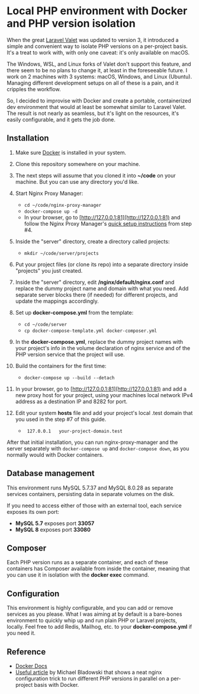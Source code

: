 # Local PHP environment with Docker and PHP version isolation
When the great [Laravel Valet](https://github.com/laravel/valet) was updated to version 3, it introduced a simple and convenient way to isolate PHP versions on a per-project basis. It's a treat to work with, with only one caveat: it's only available on macOS.

The Windows, WSL, and Linux forks of Valet don't support this feature, and there seem to be no plans to change it, at least in the foreseeable future. I work on 2 machines with 3 systems: macOS, Windows, and Linux (Ubuntu). Managing different development setups on all of these is a pain, and it cripples the workflow.

So, I decided to improvise with Docker and create a portable, containerized dev environment that would at least be somewhat similar to Laravel Valet. The result is not nearly as seamless, but it's light on the resources, it's easily configurable, and it gets the job done.

## Installation

1. Make sure [Docker](https://www.docker.com/) is installed in your system.
2. Clone this repository somewhere on your machine.
3. The next steps will assume that you cloned it into **~/code** on your machine. But you can use any directory you'd like.
4. Start Nginx Proxy Manager:
    - ``` cd ~/code/nginx-proxy-manager ```
    - ``` docker-compose up -d ```
    - In your browser, go to [http://127.0.0.1:81](http://127.0.0.1:81) and follow the Nginx Proxy Manager's [quick setup instructions](https://nginxproxymanager.com/guide/#quick-setup) from step #4.
5. Inside the "server" directory, create a directory called projects:
    - ``` mkdir ~/code/server/projects ```
6. Put your project files (or clone its repo) into a separate directory inside "projects" you just created.
7. Inside the "server" directory, edit **/nginx/default/nginx.conf** and replace the dummy project name and domain with what you need. Add separate server blocks there (if needed) for different projects, and update the mappings accordingly.
8. Set up **docker-compose.yml** from the template:
    - ``` cd ~/code/server ```
    - ``` cp docker-compose-template.yml docker-composer.yml ```

9. In the **docker-compose.yml**, replace the dummy project names with your project's info in the volume declaration of nginx service and of the PHP version service that the project will use.
10. Build the containers for the first time:
    - ``` docker-compose up --build --detach ```
11. In your browser, go to [http://127.0.0.1:81](http://127.0.0.1:81) and add a new proxy host for your project, using your machines local network IPv4 address as a destination IP and 8282 for port.
12. Edit your system **hosts** file and add your project's local .test domain that you used in the step #7 of this guide.
    - ``` 127.0.0.1   your-project-domain.test```

After that initial installation, you can run nginx-proxy-manager and the server separately with ``` docker-compose up ``` and ``` docker-compose down ```, as you normally would with Docker containers.

## Database management

This environment runs MySQL 5.7.37 and MySQL 8.0.28 as separate services containers, persisting data in separate volumes on the disk.

If you need to access either of those with an external tool, each service exposes its own port:
- **MySQL 5.7** exposes port **33057**
- **MySQL 8** exposes port **33080**

## Composer

Each PHP version runs as a separate container, and each of these containers has Composer available from inside the container, meaning that you can use it in isolation with the **docker exec** command.

## Configuration

This environment is highly configurable, and you can add or remove services as you please. What I was aiming at by default is a bare-bones environment to quickly whip up and run plain PHP or Laravel projects, locally. Feel free to add Redis, Mailhog, etc. to your **docker-compose.yml** if you need it.

## Reference

- [Docker Docs](https://docs.docker.com/)
- [Useful article](https://betterprogramming.pub/inside-docker-one-nginx-but-different-php-versions-based-on-your-hostname-2d4aca6654bd) by Michael Bladowski that shows a neat nginx configuration trick to run different PHP versions in parallel on a per-project basis with Docker.
